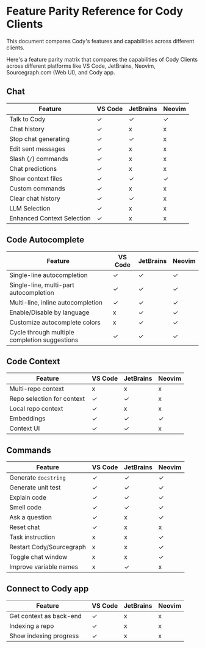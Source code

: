 <style>

.th:first-child,
td:first-child {
   min-width: 200px;
}

.markdown-body table thead tr{
  border-top:0;
}

.markdown-body table th, .markdown-body table td {
    text-align: left;
    vertical-align: baseline;
    padding: 0.5714286em;
}

.markdown-body table tr:nth-child(2n) {
  background: unset;
}

.markdown-body table th, .markdown-body table td {
    border: none;
}
</style>

# Feature Parity Reference for Cody Clients

<p class="subtitle">This document compares Cody's features and capabilities across different clients.
</p>

Here's a feature parity matrix that compares the capabilities of Cody Clients across different platforms like VS Code, JetBrains, Neovim, Sourcegraph.com (Web UI), and Cody app.

## Chat

| **Feature**               | **VS Code** | **JetBrains** | **Neovim** |
|-------------------------|---------|-----------|--------|
| Talk to Cody     |    ✓    |     ✓     |   ✓    |
| Chat history     |    ✓    |     x     |   x    |
| Stop chat generating     |    ✓    |     ✓     |   x    |
| Edit sent messages     |    ✓    |     x     |   x    |
| Slash (`/`) commands     |    ✓    |     x     |   x   |
| Chat predictions     |    ✓    |     x     |   x   |
| Show context files     |    ✓    |     ✓     |   ✓    |
| Custom commands     |    ✓    |     x     |   x   |
| Clear chat history     |    ✓    |     ✓     |   x    |
| LLM Selection   | ✓           | x             | x          |
| Enhanced  Context Selection   | ✓           | x             | x          |

## Code Autocomplete

| **Feature**               | **VS Code** | **JetBrains** | **Neovim** |
|-------------------------|---------|-----------|--------|
| Single-line autocompletion     |    ✓    |     ✓     |   ✓    |
| Single-line, multi-part autocompletion     |    ✓    |     ✓     |   ✓    |
| Multi-line, inline autocompletion     |    ✓    |     ✓     |   ✓    |
| Enable/Disable by language     |    x    |     ✓     |   ✓    |
| Customize autocomplete colors     |    x    |     ✓     |   ✓    |
| Cycle through multiple completion suggestions     |    ✓    |     ✓     |   ✓    |

## Code Context

| **Feature**               | **VS Code** | **JetBrains** | **Neovim** |
|-------------------------|---------|-----------|--------|
| Multi-repo context     |    x    |     x     |   x    |
| Repo selection for context     |    ✓    |     ✓     |   x    |
| Local repo context     |    ✓    |     x     |   x    |
| Embeddings     |    ✓    |     ✓     |   ✓    |
| Context UI     |    ✓    |     ✓     |   x    |

## Commands

| **Feature**               | **VS Code** | **JetBrains** | **Neovim** |
|-------------------------|---------|-----------|--------|
| Generate `docstring`     |    ✓    |     ✓     |   ✓    |
| Generate unit test     |    ✓    |     ✓     |   ✓    |
| Explain code     |    ✓    |     ✓     |   ✓    |
| Smell code     |    ✓    |     ✓     |   ✓    |
| Ask a question     |    ✓    |     x     |   ✓    |
| Reset chat     |    ✓    |     x     |   x    |
| Task instruction     |    x    |     x     |   ✓    |
| Restart Cody/Sourcegraph     |    x    |     x     |   ✓    |
| Toggle chat window     |    x    |     x     |   ✓    |
| Improve variable names     |    x    |     ✓     |   x    |

## Connect to Cody app

| **Feature**               | **VS Code** | **JetBrains** | **Neovim** |
|-------------------------|---------|-----------|--------|
| Get context as back-end     |    ✓    |     x     |   x    |
| Indexing a repo     |    ✓    |     x     |   x    |
| Show indexing progress     |    ✓    |     x     |   x    |
